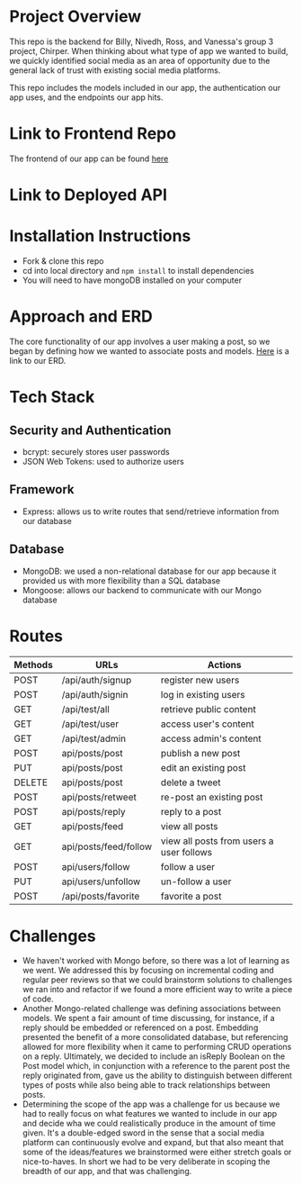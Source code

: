 # Project Overview
This repo is the backend for Billy, Nivedh, Ross, and Vanessa's group 3 project, Chirper. When thinking about what type of app we wanted to build, we quickly identified social media as an area of opportunity due to the general lack of trust with existing social media platforms.

This repo includes the models included in our app, the authentication our app uses, and the endpoints our app hits.

# Link to Frontend Repo
The frontend of our app can be found [here](https://github.com/SFX818/Team-7-frontend)

# Link to Deployed API

# Installation Instructions
- Fork & clone this repo
- cd into local directory and `npm install` to install dependencies
- You will need to have mongoDB installed on your computer

# Approach and ERD
The core functionality of our app involves a user making a post, so we began by defining how we wanted to associate posts and models. [Here](https://lucid.app/lucidchart/invitations/accept/8a5ee3bc-9af1-4987-b8d1-c4cc620a7719) is a link to our ERD.

# Tech Stack
## Security and Authentication
- bcrypt: securely stores user passwords
- JSON Web Tokens: used to authorize users

## Framework
- Express: allows us to write routes that send/retrieve information from our database

## Database
- MongoDB: we used a non-relational database for our app because it provided us with more flexibility than a SQL database
- Mongoose: allows our backend to communicate with our Mongo database

# Routes
Methods | URLs | Actions
--------|------|---------
POST  | /api/auth/signup | register new users
POST  | /api/auth/signin | log in existing users
GET   | /api/test/all    | retrieve public content
GET   | /api/test/user   | access user's content
GET   | /api/test/admin  | access admin's content
POST  | api/posts/post   | publish a new post
PUT   | api/posts/post   | edit an existing post
DELETE| api/posts/post   | delete a tweet
POST  | api/posts/retweet| re-post an existing post
POST  | api/posts/reply  | reply to a post
GET   | api/posts/feed   | view all posts
GET   | api/posts/feed/follow | view all posts from users a user follows
POST  | api/users/follow | follow a user
PUT   | api/users/unfollow | un-follow a user 
POST  | /api/posts/favorite | favorite a post

# Challenges
- We haven't worked with Mongo before, so there was a lot of learning as we went. We addressed this by focusing on incremental coding and regular peer reviews so that we could brainstorm solutions to challenges we ran into and refactor if we found a more efficient way to write a piece of code.
- Another Mongo-related challenge was defining associations between models. We spent a fair amount of time discussing, for instance, if a reply should be embedded or referenced on a post. Embedding presented the benefit of a more consolidated database, but referencing allowed for more flexibility when it came to performing CRUD operations on a reply. Ultimately, we decided to include an isReply Boolean on the Post model which, in conjunction with a reference to the parent post the reply originated from, gave us the ability to distinguish between different types of posts while also being able to track relationships between posts.  
- Determining the scope of the app was a challenge for us because we had to really focus on what features we wanted to include in our app and decide wha we could realistically produce in the amount of time given. It's a double-edged sword in the sense that a social media platform can continuously evolve and expand, but that also meant that some of the ideas/features we brainstormed were either stretch goals or nice-to-haves. In short we had to be very deliberate in scoping the breadth of our app, and that was challenging.  

